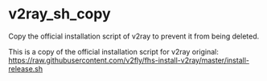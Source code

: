 # v2ray_sh_copy
Copy the official installation script of v2ray to prevent it from being deleted.

This is a copy of the official installation script for v2ray
original: https://raw.githubusercontent.com/v2fly/fhs-install-v2ray/master/install-release.sh
